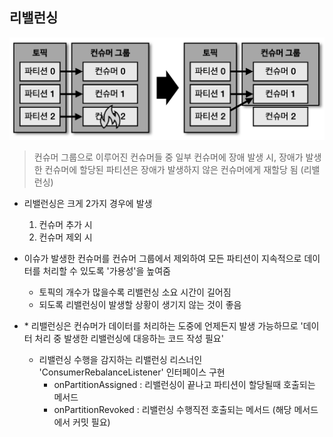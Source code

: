 ## 리밸런싱

![img7.png](image/img7.png)

> 컨슈머 그룹으로 이루어진 컨슈머들 중 일부 컨슈머에 장애 발생 시, 장애가 발생한 컨슈머에 할당된 파티션은 장애가 발생하지 않은 컨슈머에게 재할당 됨 (리밸런싱)

- 리밸런싱은 크게 2가지 경우에 발생

  1. 컨슈머 추가 시
  2. 컨슈머 제외 시
- 이슈가 발생한 컨슈머를 컨슈머 그룹에서 제외하여 모든 파티션이 지속적으로 데이터를 처리할 수 있도록 '가용성'을 높여줌

  - 토픽의 개수가 많을수록 리밸런싱 소요 시간이 길어짐
  - 되도록 리밸런싱이 발생할 상황이 생기지 않는 것이 좋음
- \* 리밸런싱은 컨슈머가 데이터를 처리하는 도중에 언제든지 발생 가능하므로 '데이터 처리 중 발생한 리밸런싱에 대응하는 코드 작성 필요'

  - 리밸런싱 수행을 감지하는 리밸런싱 리스너인 'ConsumerRebalanceListener' 인터페이스 구현
    - onPartitionAssigned : 리밸런싱이 끝나고 파티션이 할당될때 호출되는 메서드
    - onPartitionRevoked : 리밸런싱 수행직전 호출되는 메서드 (해당 메서드에서 커밋 필요)
